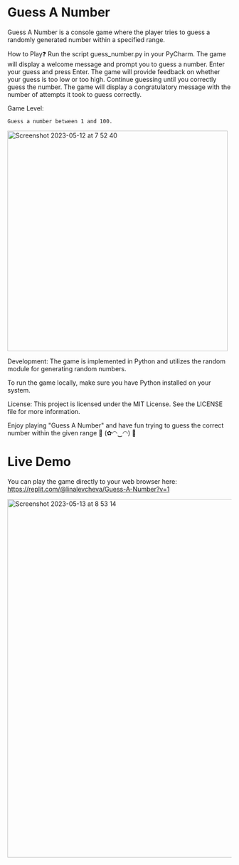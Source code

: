 # Guess A Number

Guess A Number is a console game where the player tries to guess a randomly generated number within a specified range.

How to Play❓
    Run the script guess_number.py in your PyCharm.
    The game will display a welcome message and prompt you to guess a number.
    Enter your guess and press Enter.
    The game will provide feedback on whether your guess is too low or too high.
    Continue guessing until you correctly guess the number.
    The game will display a congratulatory message with the number of attempts it took to guess correctly.

Game Level:

    Guess a number between 1 and 100.

<img width="495" alt="Screenshot 2023-05-12 at 7 52 40" src="https://github.com/linalevcheva/GuessANumberByLina/assets/120012531/4640ccf4-e189-4a20-9b4e-6aa728a2c0d9">



Development:
The game is implemented in Python and utilizes the random module for generating random numbers.
    
To run the game locally, make sure you have Python installed on your system.

License:
This project is licensed under the MIT License. See the LICENSE file for more information.

Enjoy playing "Guess A Number" and have fun trying to guess the correct number within the given range    🎉 (✿◠‿◠) 🎉 

# Live Demo
You can play the game directly to your web browser here:
https://replit.com/@linalevcheva/Guess-A-Number?v=1
 
 
<img width="805" alt="Screenshot 2023-05-13 at 8 53 14" src="https://github.com/linalevcheva/GuessANumberByLina/assets/120012531/cc155465-3060-494e-b292-a95e4ae2a812">


  
